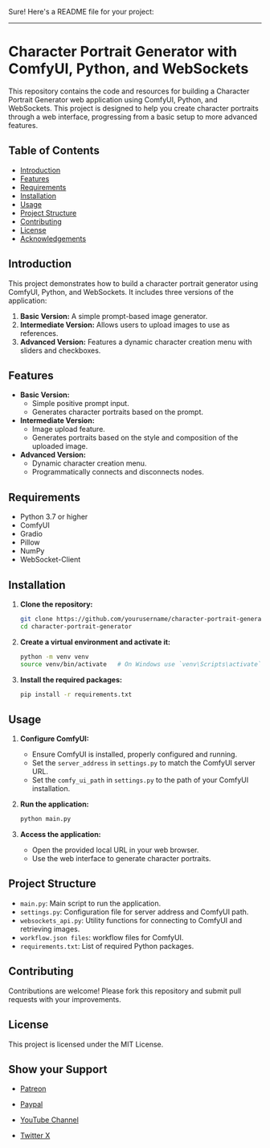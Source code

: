 Sure! Here's a README file for your project:

---

# Character Portrait Generator with ComfyUI, Python, and WebSockets

This repository contains the code and resources for building a Character Portrait Generator web application using ComfyUI, Python, and WebSockets. This project is designed to help you create character portraits through a web interface, progressing from a basic setup to more advanced features.

## Table of Contents

- [Introduction](#introduction)
- [Features](#features)
- [Requirements](#requirements)
- [Installation](#installation)
- [Usage](#usage)
- [Project Structure](#project-structure)
- [Contributing](#contributing)
- [License](#license)
- [Acknowledgements](#acknowledgements)

## Introduction

This project demonstrates how to build a character portrait generator using ComfyUI, Python, and WebSockets. It includes three versions of the application:
1. **Basic Version:** A simple prompt-based image generator.
2. **Intermediate Version:** Allows users to upload images to use as references.
3. **Advanced Version:** Features a dynamic character creation menu with sliders and checkboxes.

## Features

- **Basic Version:**
  - Simple positive prompt input.
  - Generates character portraits based on the prompt.
- **Intermediate Version:**
  - Image upload feature.
  - Generates portraits based on the style and composition of the uploaded image.
- **Advanced Version:**
  - Dynamic character creation menu.
  - Programmatically connects and disconnects nodes.

## Requirements

- Python 3.7 or higher
- ComfyUI
- Gradio
- Pillow
- NumPy
- WebSocket-Client

## Installation

1. **Clone the repository:**
   ```bash
   git clone https://github.com/yourusername/character-portrait-generator.git
   cd character-portrait-generator
   ```

2. **Create a virtual environment and activate it:**
   ```bash
   python -m venv venv
   source venv/bin/activate   # On Windows use `venv\Scripts\activate`
   ```

3. **Install the required packages:**
   ```bash
   pip install -r requirements.txt
   ```

## Usage

1. **Configure ComfyUI:**
   - Ensure ComfyUI is installed, properly configured and running.
   - Set the `server_address` in `settings.py` to match the ComfyUI server URL.
   - Set the `comfy_ui_path` in `settings.py` to the path of your ComfyUI installation.

2. **Run the application:**
   ```bash
   python main.py
   ```

3. **Access the application:**
   - Open the provided local URL in your web browser.
   - Use the web interface to generate character portraits.

## Project Structure

- `main.py`: Main script to run the application.
- `settings.py`: Configuration file for server address and ComfyUI path.
- `websockets_api.py`: Utility functions for connecting to ComfyUI and retrieving images.
- `workflow.json files`: workflow files for ComfyUI.
- `requirements.txt`: List of required Python packages.

## Contributing

Contributions are welcome! Please fork this repository and submit pull requests with your improvements.

## License

This project is licensed under the MIT License.

## Show your Support

- [Patreon](https://bit.ly/44js1Xx)

- [Paypal](https://bit.ly/45lJsIg)

- [YouTube Channel](https://bit.ly/4b0o8dQ)

- [Twitter X](https://bit.ly/3ReP9D3)
